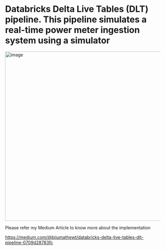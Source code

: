 # Databricks Delta Live Tables (DLT) pipeline. This pipeline simulates a real-time power meter ingestion system using a simulator
<img width="828" height="549" alt="image" src="https://github.com/user-attachments/assets/b369c117-dcc9-4160-9dc6-0852d208aa72" />


Please refer my Medium Article to know more about the implementation

https://medium.com/@bijumathewt/databricks-delta-live-tables-dlt-pipeline-0709d28783fc
